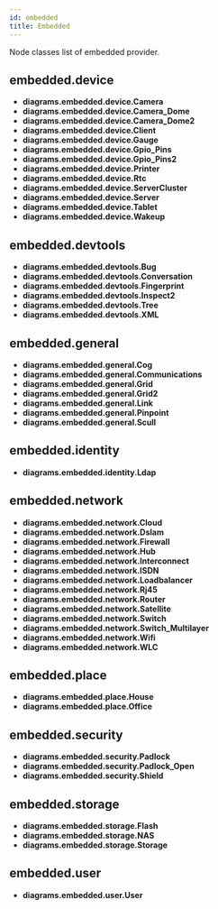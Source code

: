 ```yaml
---
id: embedded
title: Embedded
---
```


Node classes list of embedded provider.

## embedded.device

- **diagrams.embedded.device.Camera**
- **diagrams.embedded.device.Camera_Dome**
- **diagrams.embedded.device.Camera_Dome2**
- **diagrams.embedded.device.Client**
- **diagrams.embedded.device.Gauge**
- **diagrams.embedded.device.Gpio_Pins**
- **diagrams.embedded.device.Gpio_Pins2**
- **diagrams.embedded.device.Printer**
- **diagrams.embedded.device.Rtc**
- **diagrams.embedded.device.ServerCluster**
- **diagrams.embedded.device.Server**
- **diagrams.embedded.device.Tablet**
- **diagrams.embedded.device.Wakeup**

## embedded.devtools

- **diagrams.embedded.devtools.Bug**
- **diagrams.embedded.devtools.Conversation**
- **diagrams.embedded.devtools.Fingerprint**
- **diagrams.embedded.devtools.Inspect2**
- **diagrams.embedded.devtools.Tree**
- **diagrams.embedded.devtools.XML**

## embedded.general

- **diagrams.embedded.general.Cog**
- **diagrams.embedded.general.Communications**
- **diagrams.embedded.general.Grid**
- **diagrams.embedded.general.Grid2**
- **diagrams.embedded.general.Link**
- **diagrams.embedded.general.Pinpoint**
- **diagrams.embedded.general.Scull**

## embedded.identity

- **diagrams.embedded.identity.Ldap**

## embedded.network

- **diagrams.embedded.network.Cloud**
- **diagrams.embedded.network.Dslam**
- **diagrams.embedded.network.Firewall**
- **diagrams.embedded.network.Hub**
- **diagrams.embedded.network.Interconnect**
- **diagrams.embedded.network.ISDN**
- **diagrams.embedded.network.Loadbalancer**
- **diagrams.embedded.network.Rj45**
- **diagrams.embedded.network.Router**
- **diagrams.embedded.network.Satellite**
- **diagrams.embedded.network.Switch**
- **diagrams.embedded.network.Switch_Multilayer**
- **diagrams.embedded.network.Wifi**
- **diagrams.embedded.network.WLC**

## embedded.place

- **diagrams.embedded.place.House**
- **diagrams.embedded.place.Office**

## embedded.security

- **diagrams.embedded.security.Padlock**
- **diagrams.embedded.security.Padlock_Open**
- **diagrams.embedded.security.Shield**

## embedded.storage

- **diagrams.embedded.storage.Flash**
- **diagrams.embedded.storage.NAS**
- **diagrams.embedded.storage.Storage**

## embedded.user

- **diagrams.embedded.user.User**
